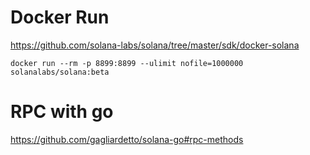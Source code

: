 # Docker Run

https://github.com/solana-labs/solana/tree/master/sdk/docker-solana

```shell
docker run --rm -p 8899:8899 --ulimit nofile=1000000 solanalabs/solana:beta
```

# RPC with go

https://github.com/gagliardetto/solana-go#rpc-methods

